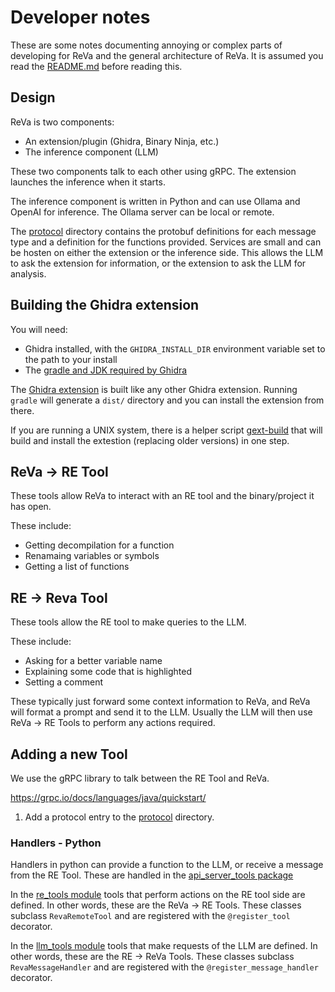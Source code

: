 # Developer notes

These are some notes documenting annoying or complex parts of developing for ReVa and
the general architecture of ReVa. It is assumed you read the [README.md](/README.md) before
reading this.

## Design

ReVa is two components:
- An extension/plugin (Ghidra, Binary Ninja, etc.)
- The inference component (LLM)

These two components talk to each other using gRPC.
The extension launches the inference when it starts.

The inference component is written in Python and can use
Ollama and OpenAI for inference. The Ollama server can be
local or remote.

The [protocol](./protocol/) directory contains the protobuf
definitions for each message type and a definition for the
functions provided. Services are small and can be hosten on
either the extension or the inference side. This allows the LLM
to ask the extension for information, or the extension to ask
the LLM for analysis.

## Building the Ghidra extension

You will need:
- Ghidra installed, with the `GHIDRA_INSTALL_DIR` environment variable set to the path to your install
- The [gradle and JDK required by Ghidra](https://github.com/NationalSecurityAgency/ghidra/blob/master/README.md#build)

The [Ghidra extension](./ghidra-assistant) is built like any other
Ghidra extension. Running `gradle` will generate a `dist/` directory
and you can install the extension from there.

If you are running a UNIX system, there is a helper script
[gext-build](./ghidra-assistant/gext-build) that will build
and install the extestion (replacing older versions) in one step.

## ReVa -> RE Tool

These tools allow ReVa to interact with an RE tool and the binary/project
it has open.

These include:
- Getting decompilation for a function
- Renamaing variables or symbols
- Getting a list of functions

## RE -> Reva Tool

These tools allow the RE tool to make queries to the LLM.

These include:
- Asking for a better variable name
- Explaining some code that is highlighted
- Setting a comment

These typically just forward some context information to ReVa, and
ReVa will format a prompt and send it to the LLM. Usually the LLM
will then use ReVa -> RE Tools to perform any actions required.

## Adding a new Tool

We use the gRPC library to talk between the RE Tool and ReVa.

https://grpc.io/docs/languages/java/quickstart/


1. Add a protocol entry to the [protocol](./protocol/) directory.

### Handlers - Python

Handlers in python can provide a function to the LLM, or receive a message from the RE Tool.
These are handled in the [api_server_tools package](./reverse-engineering-assistant/reverse_engineering_assistant/api_server_tools)

In the [re_tools module](./reverse-engineering-assistant/reverse_engineering_assistant/api_server_tools/re_tools.py)
tools that perform actions on the RE tool side are defined. In other words, these are the
ReVa -> RE Tools. These classes subclass `RevaRemoteTool` and are registered with the `@register_tool`
decorator.

In the [llm_tools module](./reverse-engineering-assistant/reverse_engineering_assistant/api_server_tools/re_tools.py)
tools that make requests of the LLM are defined. In other words, these are the
RE -> ReVa Tools. These classes subclass `RevaMessageHandler` and are registered with the
`@register_message_handler` decorator.
